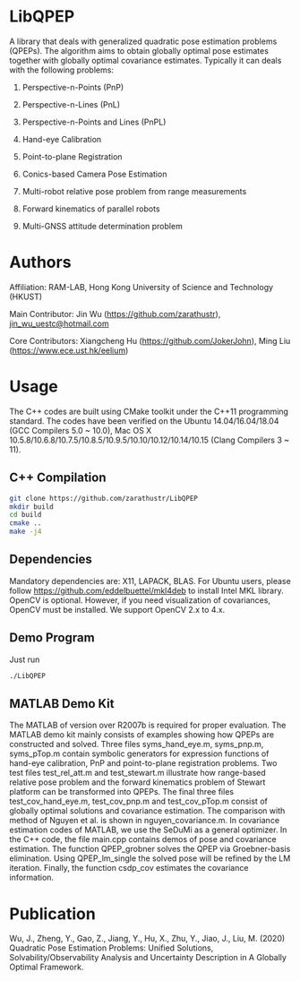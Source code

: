 # LibQPEP
A library that deals with generalized quadratic pose estimation problems (QPEPs). The algorithm aims to obtain globally optimal pose estimates together with globally optimal covariance estimates. Typically it can deals with the following problems:

1. Perspective-n-Points (PnP)

2. Perspective-n-Lines (PnL)

3. Perspective-n-Points and Lines (PnPL)

4. Hand-eye Calibration

5. Point-to-plane Registration

6. Conics-based Camera Pose Estimation

7. Multi-robot relative pose problem from range measurements

8. Forward kinematics of parallel robots

9. Multi-GNSS attitude determination problem

# Authors
Affiliation: RAM-LAB, Hong Kong University of Science and Technology (HKUST)

Main Contributor: Jin Wu (https://github.com/zarathustr), jin_wu_uestc@hotmail.com

Core Contributors: Xiangcheng Hu (https://github.com/JokerJohn), Ming Liu (https://www.ece.ust.hk/eelium)


# Usage
The C++ codes are built using CMake toolkit under the C++11 programming standard. The codes have been verified on the Ubuntu 14.04/16.04/18.04 (GCC Compilers 5.0 ~ 10.0), Mac OS X 10.5.8/10.6.8/10.7.5/10.8.5/10.9.5/10.10/10.12/10.14/10.15 (Clang Compilers 3 ~ 11).

## C++ Compilation
```bash
git clone https://github.com/zarathustr/LibQPEP
mkdir build
cd build
cmake ..
make -j4
```

## Dependencies
Mandatory dependencies are: X11, LAPACK, BLAS. For Ubuntu users, please follow https://github.com/eddelbuettel/mkl4deb to install Intel MKL library. OpenCV is optional. However, if you need visualization of covariances, OpenCV must be installed. We support OpenCV 2.x to 4.x.

## Demo Program
Just run
```bash
./LibQPEP
```

## MATLAB Demo Kit
The MATLAB of version over R2007b is required for proper evaluation. The MATLAB demo kit mainly consists of examples showing how QPEPs are constructed and solved. Three files syms_hand_eye.m, syms_pnp.m, syms_pTop.m contain symbolic generators for expression functions of hand-eye calibration, PnP and point-to-plane registration problems. Two test files test_rel_att.m and test_stewart.m illustrate how range-based relative pose problem and the forward kinematics problem of Stewart platform can be transformed into QPEPs. The final three files test_cov_hand_eye.m, test_cov_pnp.m and test_cov_pTop.m consist of globally optimal solutions and covariance estimation. The comparison with method of Nguyen et al. is shown in nguyen_covariance.m. In covariance estimation codes of MATLAB, we use the SeDuMi as a general optimizer. In the C++ code, the file main.cpp contains demos of pose and covariance estimation. The function QPEP_grobner solves the QPEP via Groebner-basis elimination. Using QPEP_lm_single the solved pose will be refined by the LM iteration. Finally, the function csdp_cov estimates the covariance information.



# Publication
Wu, J., Zheng, Y., Gao, Z., Jiang, Y., Hu, X., Zhu, Y., Jiao, J., Liu, M. (2020)
           Quadratic Pose Estimation Problems: Unified Solutions, 
           Solvability/Observability Analysis and Uncertainty Description 
           in A Globally Optimal Framework.

